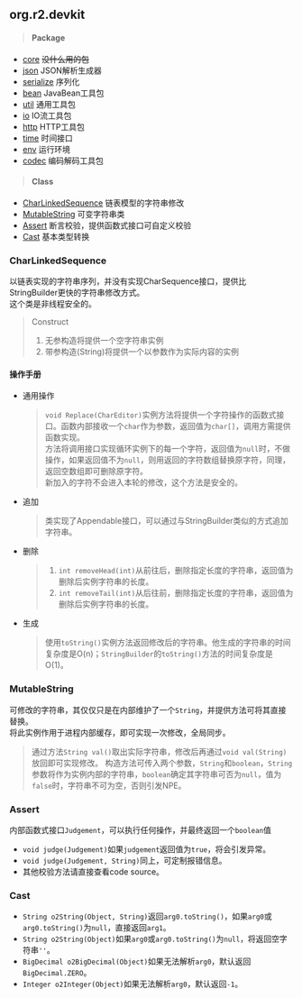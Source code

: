 ## org.r2.devkit
> #### Package
* [core](./core) ~~没什么用的包~~
* [json](./json) JSON解析生成器
* [serialize](./serialize) 序列化
* [bean](./bean) JavaBean工具包
* [util](./util) 通用工具包
* [io](./io) IO流工具包
* [http](./http) HTTP工具包
* [time](./time) 时间接口
* [env](./env) 运行环境
* [codec](./codec) 编码解码工具包
> #### Class
* [CharLinkedSequence](#CharLinkedSequence) 链表模型的字符串修改
* [MutableString](#MutableString) 可变字符串类
* [Assert](#Assert) 断言校验，提供函数式接口可自定义校验
* [Cast](#Cast) 基本类型转换

### CharLinkedSequence
以链表实现的字符串序列，并没有实现CharSequence接口，提供比StringBuilder更快的字符串修改方式。\
这个类是非线程安全的。
>Construct
>1. 无参构造将提供一个空字符串实例
>2. 带参构造(String)将提供一个以参数作为实际内容的实例

#### 操作手册
* 通用操作
    > `void Replace(CharEditor)`实例方法将提供一个字符操作的函数式接口。函数内部接收一个`char`作为参数，返回值为`char[]`，调用方需提供函数实现。\
    方法将调用接口实现循环实例下的每一个字符，返回值为`null`时，不做操作，如果返回值不为`null`，则用返回的字符数组替换原字符，同理，返回空数组即可删除原字符。\
    新加入的字符不会进入本轮的修改，这个方法是安全的。
* 追加
    >类实现了Appendable接口，可以通过与StringBuilder类似的方式追加字符串。
* 删除
    > 1. `int removeHead(int)`从前往后，删除指定长度的字符串，返回值为删除后实例字符串的长度。
    > 2. `int removeTail(int)`从后往前，删除指定长度的字符串，返回值为删除后实例字符串的长度。
* 生成
    > 使用`toString()`实例方法返回修改后的字符串。他生成的字符串的时间复杂度是O(n)；`StringBuilder`的`toString()`方法的时间复杂度是O(1)。

### MutableString
可修改的字符串，其仅仅只是在内部维护了一个`String`，并提供方法可将其直接替换。\
将此实例作用于进程内部缓存，即可实现一次修改，全局同步。
> 通过方法`String val()`取出实际字符串，修改后再通过`void val(String)`放回即可实现修改。
> 构造方法可传入两个参数，`String`和`boolean`，`String`参数将作为实例内部的字符串，`boolean`确定其字符串可否为`null`，值为`false`时，字符串不可为空，否则引发NPE。

### Assert
内部函数式接口`Judgement`，可以执行任何操作，并最终返回一个`boolean`值
* `void judge(Judgement)`如果`judgement`返回值为`true`，将会引发异常。
* `void judge(Judgement, String)`同上，可定制报错信息。
* 其他校验方法请直接查看code source。

### Cast
* `String o2String(Object, String)`返回`arg0.toString()`，如果`arg0`或`arg0.toString()`为`null`，直接返回`arg1`。
* `String o2String(Object)`如果`arg0`或`arg0.toString()`为`null`，将返回空字符串`''`。
* `BigDecimal o2BigDecimal(Object)`如果无法解析`arg0`，默认返回`BigDecimal.ZERO`。
* `Integer o2Integer(Object)`如果无法解析`arg0`，默认返回`-1`。